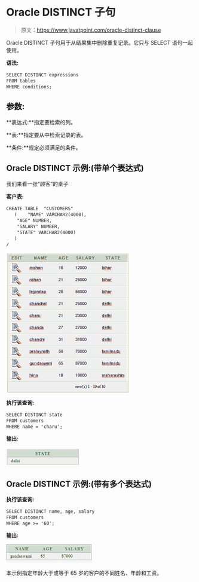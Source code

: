 # Oracle DISTINCT 子句

> 原文：<https://www.javatpoint.com/oracle-distinct-clause>

Oracle DISTINCT 子句用于从结果集中删除重复记录。它只与 SELECT 语句一起使用。

**语法:**

```
SELECT DISTINCT expressions
FROM tables
WHERE conditions;

```

## 参数:

**表达式:**指定要检索的列。

**表:**指定要从中检索记录的表。

**条件:**规定必须满足的条件。

## Oracle DISTINCT 示例:(带单个表达式)

我们来看一张“顾客”的桌子

**客户表:**

```
CREATE TABLE  "CUSTOMERS" 
   (	"NAME" VARCHAR2(4000), 
	"AGE" NUMBER, 
	"SALARY" NUMBER, 
	"STATE" VARCHAR2(4000)
   )
/

```

![Customer Table](img/30ca9de53dc434ef68d00e7f36eb9553.png)

**执行该查询:**

```
SELECT DISTINCT state
FROM customers
WHERE name = 'charu';

```

**输出:**

![oracle distinct query 1](img/ce39308d9125311a6a02c10f6f5c4cbf.png)

## Oracle DISTINCT 示例:(带有多个表达式)

**执行该查询:**

```
SELECT DISTINCT name, age, salary
FROM customers
WHERE age >= '60';

```

**输出:**

![oracle distinct query 1](img/41e58b431188d872a5da3c3935d98ae8.png)

本示例指定年龄大于或等于 65 岁的客户的不同姓名、年龄和工资。